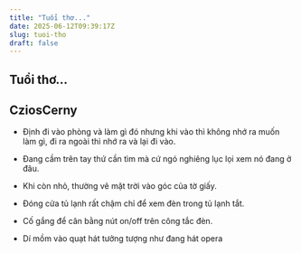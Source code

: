 ```yaml
---
title: "Tuổi thơ..."
date: 2025-06-12T09:39:17Z
slug: tuoi-tho
draft: false
---
```


## Tuổi thơ...

## CziosCerny

- Định đi vào phòng và làm gì đó nhưng khi vào thì không nhớ ra muốn làm gì, đi ra ngoài thì nhớ ra và lại đi vào.

- Đang cầm trên tay thứ cần tìm mà cứ ngó nghiêng lục lọi xem nó đang ở đâu.

- Khi còn nhỏ, thường vẽ mặt trời vào góc của tờ giấy.

- Đóng cửa tủ lạnh rất chậm chỉ để xem đèn trong tủ lạnh tắt.

- Cố gắng để cân bằng nút on/off trên công tắc đèn.

- Dí mồm vào quạt hát tưởng tượng như đang hát opera
